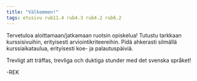 ```yaml
---
title: "Välkommen!"
tags: etusivu rub11.4 rub4.3 rub4.2 rub6.2
---
```


Tervetuloa aloittamaan/jatkamaan ruotsin opiskelua! Tutustu tarkkaan kurssisivuihin, erityisesti arviointikriteereihin. Pidä ahkerasti silmällä kurssiaikataulua, erityisesti koe- ja palautuspäiviä.

Trevligt att träffas, trevliga och duktiga stunder med det svenska språket!

-REK